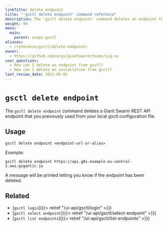 ```yaml
---
linkTitle: delete endpoint
title: "'gsctl delete endpoint' command reference"
description: The 'gsctl delete endpoint' command deletes an endpoint that you previously used from the configuration.
weight: 90
menu:
  main:
    parent: uiapi-gsctl
aliases:
  - /reference/gsctl/delete-endpoint/
owner:
  - https://github.com/orgs/giantswarm/teams/sig-ux
user_questions:
  - How can I delete an endpoint from gsctl?
  - How can I delete an installation from gsctl?
last_review_date: 2021-01-01
---
```


# `gsctl delete endpoint`

The `gsctl delete endpoint` command deletes a Giant Swarm REST API endpoint that you previously used from your local gsctl configuration file.

## Usage

```nohighlight
gsctl delete endpoint <endpoint-url-or-alias>
```

Example:

```nohighlight
gsctl delete endpoint https://api.g8s.example.eu-central-1.aws.gigantic.io
```

A message will be printed letting you know if the endpoint has been deleted.

## Related

- [`gsctl login`]({{< relref "/ui-api/gsctl/login" >}})
- [`gsctl select endpoint`]({{< relref "/ui-api/gsctl/select-endpoint" >}})
- [`gsctl list endpoints`]({{< relref "/ui-api/gsctl/list-endpoints" >}})

